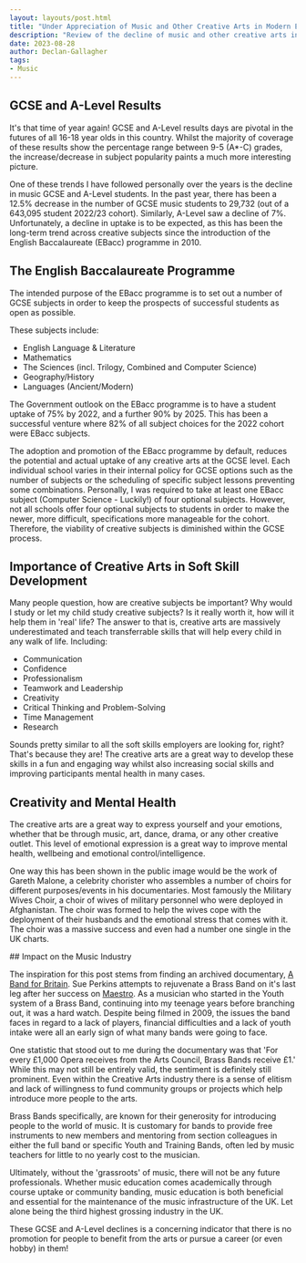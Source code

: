 ```yaml
--- 
layout: layouts/post.html
title: "Under Appreciation of Music and Other Creative Arts in Modern Education"
description: "Review of the decline of music and other creative arts in modern education and the impact it has on the future of the industry."
date: 2023-08-28
author: Declan-Gallagher
tags:
- Music
---
```


## GCSE and A-Level Results

It's that time of year again! GCSE and A-Level results days are pivotal in the futures of all 16-18 year olds in this country. Whilst the majority of coverage of these results show the percentage range between 9-5 (A*-C) grades, the increase/decrease in subject popularity paints a much more interesting picture.

One of these trends I have followed personally over the years is the decline in music GCSE and A-Level students. In the past year, there has been a 12.5% decrease in the number of GCSE music students to 29,732 (out of a 643,095 student 2022/23 cohort). Similarly, A-Level saw a decline of 7%. Unfortunately, a decline in uptake is to be expected, as this has been the long-term trend across creative subjects since the introduction of the English Baccalaureate (EBacc) programme in 2010.

## The English Baccalaureate Programme

The intended purpose of the EBacc programme is to set out a number of GCSE subjects in order to keep the prospects of successful students as open as possible. 

These subjects include:
- English Language & Literature
- Mathematics
- The Sciences (incl. Trilogy, Combined and Computer Science)
- Geography/History
- Languages (Ancient/Modern)

The Government outlook on the EBacc programme is to have a student uptake of 75% by 2022, and a further 90% by 2025. This has been a successful venture where 82% of all subject choices for the 2022 cohort were EBacc subjects.

The adoption and promotion of the EBacc programme by default, reduces the potential and actual uptake of any creative arts at the GCSE level. Each individual school varies in their internal policy for GCSE options such as the number of subjects or the scheduling of specific subject lessons preventing some combinations. Personally, I was required to take at least one EBacc subject (Computer Science - Luckily!) of four optional subjects. However, not all schools offer four optional subjects to students in order to make the newer, more difficult, specifications more manageable for the cohort. Therefore, the viability of creative subjects is diminished within the GCSE process.

## Importance of Creative Arts in Soft Skill Development

Many people question, how are creative subjects be important? Why would I study or let my child study creative subjects? Is it really worth it, how will it help them in 'real' life? The answer to that is, creative arts are massively underestimated and teach transferrable skills that will help every child in any walk of life. Including:
- Communication
- Confidence
- Professionalism
- Teamwork and Leadership
- Creativity
- Critical Thinking and Problem-Solving
- Time Management
- Research

Sounds pretty similar to all the soft skills employers are looking for, right? That's because they are! The creative arts are a great way to develop these skills in a fun and engaging way whilst also increasing social skills and improving participants mental health in many cases.

## Creativity and Mental Health

The creative arts are a great way to express yourself and your emotions, whether that be through music, art, dance, drama, or any other creative outlet. This level of emotional expression is a great way to improve mental health, wellbeing and emotional control/intelligence.

One way this has been shown in the public image would be the work of Gareth Malone, a celebrity chorister who assembles a number of choirs for different purposes/events in his documentaries. Most famously the Military Wives Choir, a choir of wives of military personnel who were deployed in Afghanistan. The choir was formed to help the wives cope with the deployment of their husbands and the emotional stress that comes with it. The choir was a massive success and even had a number one single in the UK charts.

## Impact on the Music Industry

The inspiration for this post stems from finding an archived documentary, [A Band for Britain](https://www.bbc.co.uk/programmes/b00rhghl). Sue Perkins attempts to rejuvenate a Brass Band on it's last leg after her success on [Maestro](https://en.wikipedia.org/wiki/Maestro_(British_TV_series)). As a musician who started in the Youth system of a Brass Band, continuing into my teenage years before branching out, it was a hard watch. Despite being filmed in 2009, the issues the band faces in regard to a lack of players, financial difficulties and a lack of youth intake were all an early sign of what many bands were going to face.

One statistic that stood out to me during the documentary was that 'For every £1,000 Opera receives from the Arts Council, Brass Bands receive £1.' While this may not still be entirely valid, the sentiment is definitely still prominent. Even within the Creative Arts industry there is a sense of elitism and lack of willingness to fund community groups or projects which help introduce more people to the arts.

Brass Bands specifically, are known for their generosity for introducing people to the world of music. It is customary for bands to provide free instruments to new members and mentoring from section colleagues in either the full band or specific Youth and Training Bands, often led by music teachers for little to no yearly cost to the musician. 

Ultimately, without the 'grassroots' of music, there will not be any future professionals. Whether music education comes academically through course uptake or community banding, music education is both beneficial and essential for the maintenance of the music infrastructure of the UK. Let alone being the third highest grossing industry in the UK.

These GCSE and A-Level declines is a concerning indicator that there is no promotion for people to benefit from the arts or pursue a career (or even hobby) in them!